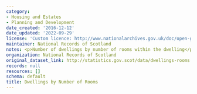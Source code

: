 ```yaml
---
category:
- Housing and Estates
- Planning and Development
date_created: '2016-12-12'
date_updated: '2022-09-29'
license: 'Custom licence: http://www.nationalarchives.gov.uk/doc/open-government-licence/version/3/'
maintainer: National Records of Scotland
notes: <p>Number of dwellings by number of rooms within the dwelling</p>
organization: National Records of Scotland
original_dataset_link: http://statistics.gov.scot/data/dwellings-rooms
records: null
resources: []
schema: default
title: Dwellings by Number of Rooms
---
```

